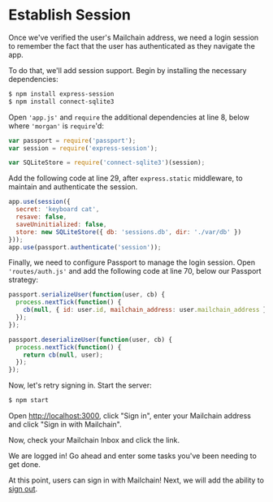# Establish Session

Once we've verified the user's Mailchain address, we need a login session to
remember the fact that the user has authenticated as they navigate the app.

To do that, we'll add session support.  Begin by installing the necessary
dependencies:

```sh
$ npm install express-session
$ npm install connect-sqlite3
```

Open `'app.js'` and `require` the additional dependencies at line 8, below
where `'morgan'` is `require`'d:

```js
var passport = require('passport');
var session = require('express-session');

var SQLiteStore = require('connect-sqlite3')(session);
```

Add the following code at line 29, after `express.static` middleware, to
maintain and authenticate the session.

```js
app.use(session({
  secret: 'keyboard cat',
  resave: false,
  saveUninitialized: false,
  store: new SQLiteStore({ db: 'sessions.db', dir: './var/db' })
}));
app.use(passport.authenticate('session'));
```

Finally, we need to configure Passport to manage the login session.  Open
`'routes/auth.js'` and add the following code at line 70, below our Passport strategy:

```js
passport.serializeUser(function(user, cb) {
  process.nextTick(function() {
    cb(null, { id: user.id, mailchain_address: user.mailchain_address });
  });
});

passport.deserializeUser(function(user, cb) {
  process.nextTick(function() {
    return cb(null, user);
  });
});
```

Now, let's retry signing in. Start the server:

```sh
$ npm start
```

Open [http://localhost:3000](http://localhost:3000),
click "Sign in", enter your Mailchain address and click "Sign in with Mailchain".

Now, check your Mailchain Inbox and click the link.

We are logged in!  Go ahead and enter some tasks you've been needing to get
done.

At this point, users can sign in with Mailchain!  Next, we will add the ability to
[sign out](../logout/).
